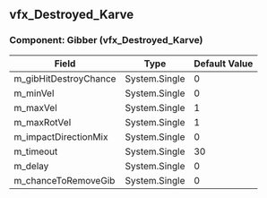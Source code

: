 ## vfx_Destroyed_Karve

### Component: Gibber (vfx_Destroyed_Karve)

|Field|Type|Default Value|
|-----|----|-------------|
|m_gibHitDestroyChance|System.Single|0|
|m_minVel|System.Single|0|
|m_maxVel|System.Single|1|
|m_maxRotVel|System.Single|1|
|m_impactDirectionMix|System.Single|0|
|m_timeout|System.Single|30|
|m_delay|System.Single|0|
|m_chanceToRemoveGib|System.Single|0|

